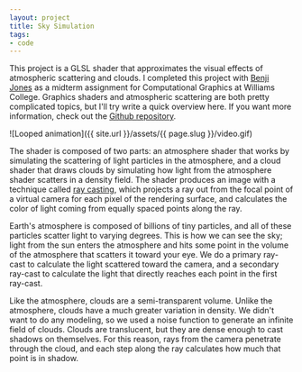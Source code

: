 ```yaml
---
layout: project
title: Sky Simulation
tags:
- code
---
```


This project is a GLSL shader that approximates the visual effects of atmospheric scattering and clouds. I completed this project with [Benji Jones](https://github.com/benjijones) as a midterm assignment for Computational Graphics at Williams College. Graphics shaders and atmospheric scattering are both pretty complicated topics, but I'll try write a quick overview here. If you want more information, check out the [Github repository](https://github.com/nonphoto/atmospheric-scattering).

![Looped animation]({{ site.url }}/assets/{{ page.slug }}/video.gif)

The shader is composed of two parts: an atmosphere shader that works by simulating the scattering of light particles in the atmosphere, and a cloud shader that draws clouds by simulating how light from the atmosphere shader scatters in a density field. The shader produces an image with a technique called [ray casting](https://en.wikipedia.org/wiki/Volume_ray_casting), which projects a ray out from the focal point of a virtual camera for each pixel of the rendering surface, and calculates the color of light coming from equally spaced points along the ray.

Earth's atmosphere is composed of billions of tiny particles, and all of these particles scatter light to varying degrees. This is how we can see the sky; light from the sun enters the atmosphere and hits some point in the volume of the atmosphere that scatters it toward your eye. We do a primary ray-cast to calculate the light scattered toward the camera, and a secondary ray-cast to calculate the light that directly reaches each point in the first ray-cast.

Like the atmosphere, clouds are a semi-transparent volume. Unlike the atmosphere, clouds have a much greater variation in density. We didn't want to do any modeling, so we used a noise function to generate an infinite field of clouds. Clouds are translucent, but they are dense enough to cast shadows on themselves. For this reason, rays from the camera penetrate through the cloud, and each step along the ray calculates how much that point is in shadow.

